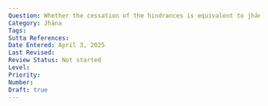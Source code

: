 ```yaml
---
Question: Whether the cessation of the hindrances is equivalent to jhāna?
Category: Jhāna
Tags:
Sutta References:
Date Entered: April 3, 2025
Last Revised:
Review Status: Not started
Level: 
Priority: 
Number: 
Draft: true
---
```

